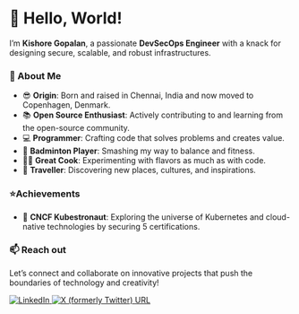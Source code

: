 # 👋 Hello, World!  

I’m **Kishore Gopalan**, a passionate **DevSecOps Engineer** with a knack for designing secure, scalable, and robust infrastructures.  

### 🚀 About Me  
- 😎 **Origin**: Born and raised in Chennai, India and now moved to Copenhagen, Denmark.
- 📚 **Open Source Enthusiast**: Actively contributing to and learning from the open-source community.  
- 💻 **Programmer**: Crafting code that solves problems and creates value.  
- 🏸 **Badminton Player**: Smashing my way to balance and fitness.  
- 👨‍🍳 **Great Cook**: Experimenting with flavors as much as with code.  
- 🚗 **Traveller**: Discovering new places, cultures, and inspirations.

### ⭐Achievements
- 👑 **CNCF Kubestronaut**: Exploring the universe of Kubernetes and cloud-native technologies by securing 5 certifications.

### 📫 Reach out
Let’s connect and collaborate on innovative projects that push the boundaries of technology and creativity!  

<a href="https://www.linkedin.com/in/kishore-gopalan/" target="_blank">
    <img src="https://img.shields.io/badge/linkedin-%230077B5.svg?&style=for-the-badge&logo=linkedin&logoColor=white" alt="LinkedIn">
</a>
<a href="https://x.com/jeevankishore_/" target="_blank">
    <img src="https://img.shields.io/twitter/url" alt="X (formerly Twitter) URL">
</a>
